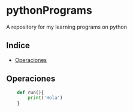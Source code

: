 # pythonPrograms
A repository for my learning programs on python

## Indice
- [Operaciones](#operaciones)

## Operaciones
```python
    def run(){
        print('Hola')
    }
```